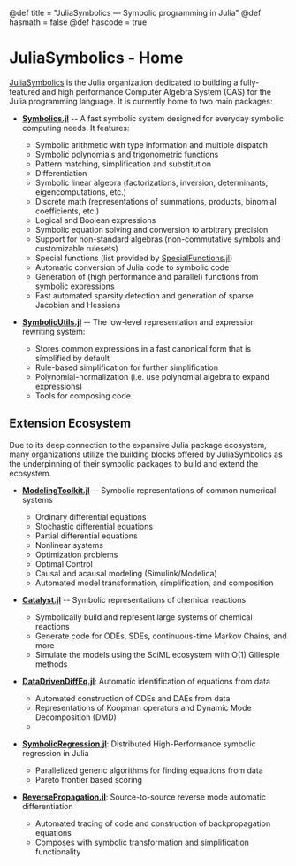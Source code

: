 @def title = "JuliaSymbolics — Symbolic programming in Julia"
@def hasmath = false
@def hascode = true
<!-- Note: by default hasmath == true and hascode == false. You can change this in
the config file by setting hasmath = false for instance and just setting it to true
where appropriate -->

# JuliaSymbolics - Home

[JuliaSymbolics](https://github.com/JuliaSymbolics/) is the Julia organization dedicated to
building a fully-featured and high performance Computer Algebra System (CAS) for the Julia
programming language. It is currently home to two main packages:

- [**Symbolics.jl**](https://github.com/JuliaSymbolics/Symbolics.jl) -- A fast symbolic system designed for everyday symbolic computing needs. It features:
    - Symbolic arithmetic with type information and multiple dispatch
    - Symbolic polynomials and trigonometric functions
    - Pattern matching, simplification and substitution
    - Differentiation
    - Symbolic linear algebra (factorizations, inversion, determinants, eigencomputations, etc.)
    - Discrete math (representations of summations, products, binomial coefficients, etc.)
    - Logical and Boolean expressions
    - Symbolic equation solving and conversion to arbitrary precision
    - Support for non-standard algebras (non-commutative symbols and customizable rulesets)
    - Special functions (list provided by [SpecialFunctions.jl](https://github.com/JuliaMath/SpecialFunctions.jl))
    - Automatic conversion of Julia code to symbolic code
    - Generation of (high performance and parallel) functions from symbolic expressions
    - Fast automated sparsity detection and generation of sparse Jacobian and Hessians

- [**SymbolicUtils.jl**](https://github.com/JuliaSymbolics/SymbolicUtils.jl) -- The low-level representation and expression rewriting system:
    - Stores common expressions in a fast canonical form that is simplified by default
    - Rule-based simplification for further simplification
    - Polynomial-normalization (i.e. use polynomial algebra to expand expressions)
    - Tools for composing code.

## Extension Ecosystem

Due to its deep connection to the expansive Julia package ecosystem, many organizations utilize the building
blocks offered by JuliaSymbolics as the underpinning of their symbolic packages to build and extend the ecosystem.

- [**ModelingToolkit.jl**](https://github.com/SciML/ModelingToolkit.jl) -- Symbolic representations of common numerical systems
    - Ordinary differential equations
    - Stochastic differential equations
    - Partial differential equations
    - Nonlinear systems
    - Optimization problems
    - Optimal Control
    - Causal and acausal modeling (Simulink/Modelica)
    - Automated model transformation, simplification, and composition

- [**Catalyst.jl**](https://github.com/SciML/Catalyst.jl) -- Symbolic representations of chemical reactions
    - Symbolically build and represent large systems of chemical reactions
    - Generate code for ODEs, SDEs, continuous-time Markov Chains, and more
    - Simulate the models using the SciML ecosystem with O(1) Gillespie methods

- [**DataDrivenDiffEq.jl**](https://github.com/SciML/DataDrivenDiffEq.jl): Automatic identification of equations from data
    - Automated construction of ODEs and DAEs from data
    - Representations of Koopman operators and Dynamic Mode Decomposition (DMD)
    - 
- [**SymbolicRegression.jl**](https://github.com/MilesCranmer/SymbolicRegression.jl): Distributed High-Performance symbolic regression in Julia
    - Parallelized generic algorithms for finding equations from data
    - Pareto frontier based scoring

- [**ReversePropagation.jl**](https://github.com/dpsanders/ReversePropagation.jl): Source-to-source reverse mode automatic differentiation
    - Automated tracing of code and construction of backpropagation equations
    - Composes with symbolic transformation and simplification functionality
